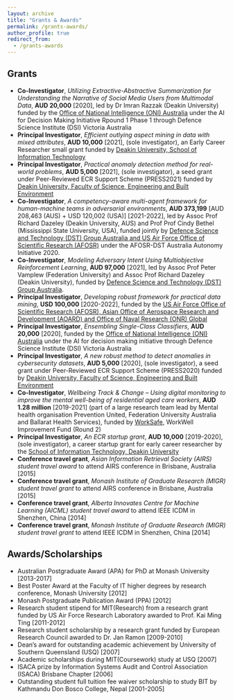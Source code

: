 ```yaml
---
layout: archive
title: "Grants & Awards"
permalink: /grants-awards/
author_profile: true
redirect_from:
  - /grants-awards
---
```


Grants
----------------
* <b>Co-Investigator</b>, <i>Utilizing Extractive-Abstractive Summarization for Understanding the Narrative of Social Media Users from Multimodal Data</i>, <b>AUD 20,000</b> [2020], led by Dr Imran Razzak (Deakin University) funded by the <ins>Office of National Intelligence (ONI) Australia</ins> under the AI for Decision Making Initiative Rpound 1 Phase 1 through Defence Science Institute (DSI) Victoria Australia
* <b>Principal Investigator</b>, <i>Efficient outlying aspect mining in data with mixed attributes</i>, <b>AUD 10,000</b> [2021], (sole investigator), an Early Career Researcher small grant funded by <ins>Deakin University, School of Information Technology</ins>
* <b>Principal Investigator</b>, <i>Practical anomaly detection method for real-world problems</i>, <b>AUD 5,000</b> [2021], (sole investigator), a seed grant under Peer-Reviewed ECR Support Scheme (PRESS2021) funded by <ins>Deakin University, Faculty of Science, Engineering and Built Environment</ins>
* <b>Co-Investigator</b>, <i>A competency-aware multi-agent framework for human-machine teams in adversarial environments</i>, <b>AUD 373,199</b> [AUD 208,463 (AUS) + USD 120,002 (USA)] [2021-2022], led by Assoc Prof Richard Dazeley (Deakin University, AUS) and Prof Prof Cindy Bethel (Mississippi State University, USA), funded jointly by <ins>Defence Science and Technology (DST) Group Australia and US Air Force Office of Scientific Research (AFOSR)</ins> under the AFOSR-DST Australia Autonomy Initiative 2020.
* <b>Co-Investigator</b>, <i>Modeling Adversary Intent Using Multiobjective Reinforcement Learning</i>, <b>AUD 97,000</b> [2021], led by  Assoc Prof Peter Vamplew (Federation University) and Assoc Prof Richard Dazeley (Deakin University), funded by <ins>Defence Science and Technology (DST) Group Australia</ins>.
* <b>Principal Investigator</b>, <i>Developing robust framework for practical data mining</i>, <b>USD 100,000</b> [2020-2022], funded by the <ins>US Air Force Office of Scientific Research (AFOSR), Asian Office of Aerospace Research and Development (AOARD) and Office of Naval Research (ONR) Global</ins>
* <b>Principal Investigator</b>, <i>Ensembling Single-Class Classifiers</i>, <b>AUD 20,000</b> [2020], funded by the <ins>Office of National Intelligence (ONI) Australia</ins> under the AI for decision making initiative through Defence Science Institute (DSI) Victoria Australia
* <b>Principal Investigator</b>, <i>A new robust method to detect anomalies in cybersecurity datasets</i>, <b>AUD 5,000</b> [2020], (sole investigator), a seed grant under Peer-Reviewed ECR Support Scheme (PRESS2020) funded by <ins>Deakin University, Faculty of Science, Engineering and Built Environment</ins>
* <b>Co-Investigator</b>, <i>Wellbeing Track & Change – Using digital monitoring to improve the mental well-being of residential aged care workers</i>, <b>AUD 1.28 million</b> [2019-2021] (part of a large research team lead by Mental health organisation Prevention United, Federation University Australia and Ballarat Health Services), funded by <ins>WorkSafe</ins>, WorkWell Improvement Fund (Round 2)
* <b>Principal Investigator</b>, <i>An ECR startup grant</i>, <b>AUD 10,000</b> [2019-2020], (sole investigator), a career startup grant for early career researcher by the <ins>School of Information Technology, Deakin University</ins>
* <b>Conference travel grant</b>, <i>Asian Information Retrieval Society (AIRS) student travel award</i> to attend AIRS conference in Brisbane, Australia [2015]
* <b>Conference travel grant</b>, <i>Monash Institute of Graduate Research (MIGR) student travel grant</i> to attend AIRS conference in Brisbane, Australia [2015]
* <b>Conference travel grant</b>, <i>Alberta Innovates Centre for Machine Learning (AICML) student travel award</i> to attend IEEE ICDM in Shenzhen, China [2014]
* <b>Conference travel grant</b>, <i>Monash Institute of Graduate Research (MIGR) student travel grant</i> to attend IEEE ICDM in Shenzhen, China [2014]

Awards/Scholarships
--------------------
* Australian Postgraduate Award (APA) for PhD at Monash University [2013-2017]
* Best Poster Award at the Faculty of IT higher degrees by research conference, Monash University [2012]
* Monash Postgraduate Publication Award (PPA) [2012]
* Research student stipend for MIT(Research) from a research grant funded by US Air Force Research Laboratory awarded to Prof. Kai Ming Ting [2011-2012]
* Research student scholarship by a research grant funded by European Research Council awarded to Dr. Jan Ramon [2009-2010]
* Dean’s award for outstanding academic achievement by University of Southern Queensland (USQ) [2007]
* Academic scholarships during MIT(Coursework) study at USQ [2007]
* ISACA prize by Information Systems Audit and Control Association (ISACA) Brisbane Chapter [2006]
* Outstanding student full tuition fee waiver scholarship to study BIT by Kathmandu Don Bosco College, Nepal [2001-2005] 
